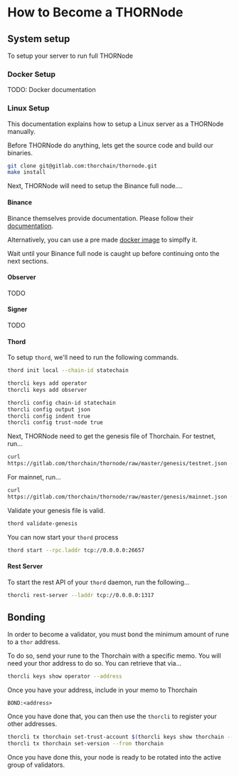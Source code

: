How to Become a THORNode
==============================

## System setup
To setup your server to run full THORNode

### Docker Setup
TODO: Docker documentation

### Linux Setup
This documentation explains how to setup a Linux server as a THORNode
manually.

Before THORNode do anything, lets get the source code and build our binaries.
```bash
git clone git@gitlab.com:thorchain/thornode.git
make install
```

Next, THORNode will need to setup the Binance full node....
#### Binance
Binance themselves provide documentation. Please follow their
[documentation](https://docs.binance.org/fullnode.html).

Alternatively, you can use a pre made [docker
image](https://github.com/varnav/binance-node-docker) to simplfy it. 

Wait until your Binance full node is caught up before continuing onto the next
sections.

#### Observer
TODO

#### Signer
TODO

#### Thord
To setup `thord`, we'll need to run the following commands.

```bash
thord init local --chain-id statechain

thorcli keys add operator
thorcli keys add observer

thorcli config chain-id statechain
thorcli config output json
thorcli config indent true
thorcli config trust-node true
```

Next, THORNode need to get the genesis file of Thorchain.
For testnet, run...
```bash
curl
https://gitlab.com/thorchain/thornode/raw/master/genesis/testnet.json -o ~/.thord/config/genesis.json
```

For mainnet, run...
```bash
curl
https://gitlab.com/thorchain/thornode/raw/master/genesis/mainnet.json -o ~/.thord/config/genesis.json
```

Validate your genesis file is valid.
```bash
thord validate-genesis
```

You can now start your `thord` process

```bash
thord start --rpc.laddr tcp://0.0.0.0:26657
```

#### Rest Server
To start the rest API of your `thord` daemon, run the following...

```bash
thorcli rest-server --laddr tcp://0.0.0.0:1317
```


## Bonding
In order to become a validator, you must bond the minimum amount of rune to a
`thor` address. 

To do so, send your rune to the Thorchain with a specific memo. You will need
your thor address to do so. You can retrieve that via...
```bash
thorcli keys show operator --address
```

Once you have your address, include in your memo to Thorchain
```
BOND:<address>
```

Once you have done that, you can then use the `thorcli` to
register your other addresses.

```bash
thorcli tx thorchain set-trust-account $(thorcli keys show thorchain --pubkey) $(thorcli keys show thorchain --pubkey) $(thord tendermint show-validator) --from thorchain
thorcli tx thorchain set-version --from thorchain
```

Once you have done this, your node is ready to be rotated into the active
group of validators.

